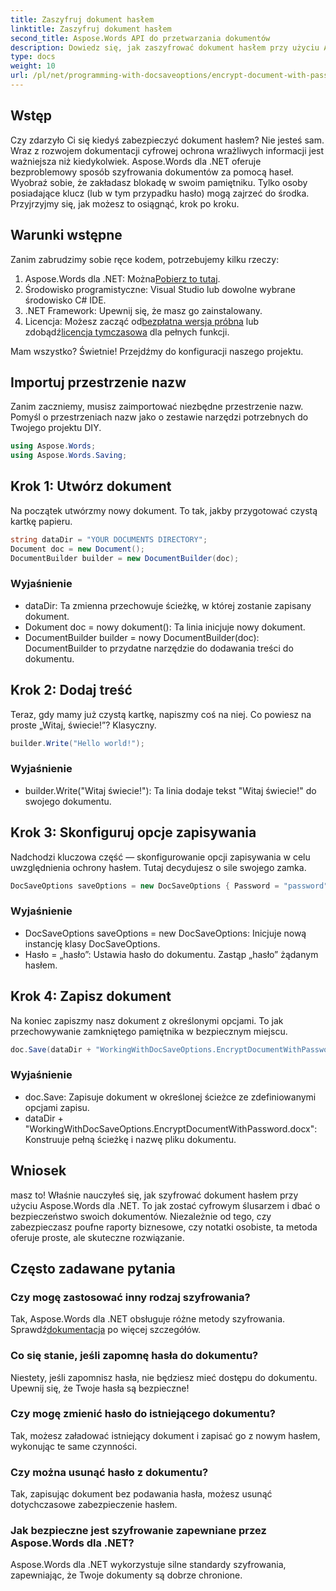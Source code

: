 ```yaml
---
title: Zaszyfruj dokument hasłem
linktitle: Zaszyfruj dokument hasłem
second_title: Aspose.Words API do przetwarzania dokumentów
description: Dowiedz się, jak zaszyfrować dokument hasłem przy użyciu Aspose.Words dla .NET w tym szczegółowym przewodniku krok po kroku. Zabezpiecz swoje wrażliwe informacje bez wysiłku.
type: docs
weight: 10
url: /pl/net/programming-with-docsaveoptions/encrypt-document-with-password/
---
```

## Wstęp

Czy zdarzyło Ci się kiedyś zabezpieczyć dokument hasłem? Nie jesteś sam. Wraz z rozwojem dokumentacji cyfrowej ochrona wrażliwych informacji jest ważniejsza niż kiedykolwiek. Aspose.Words dla .NET oferuje bezproblemowy sposób szyfrowania dokumentów za pomocą haseł. Wyobraź sobie, że zakładasz blokadę w swoim pamiętniku. Tylko osoby posiadające klucz (lub w tym przypadku hasło) mogą zajrzeć do środka. Przyjrzyjmy się, jak możesz to osiągnąć, krok po kroku.

## Warunki wstępne

Zanim zabrudzimy sobie ręce kodem, potrzebujemy kilku rzeczy:
1.  Aspose.Words dla .NET: Można[Pobierz to tutaj](https://releases.aspose.com/words/net/).
2. Środowisko programistyczne: Visual Studio lub dowolne wybrane środowisko C# IDE.
3. .NET Framework: Upewnij się, że masz go zainstalowany.
4.  Licencja: Możesz zacząć od[bezpłatna wersja próbna](https://releases.aspose.com/) lub zdobądź[licencja tymczasowa](https://purchase.aspose.com/temporary-license/) dla pełnych funkcji.

Mam wszystko? Świetnie! Przejdźmy do konfiguracji naszego projektu.

## Importuj przestrzenie nazw

Zanim zaczniemy, musisz zaimportować niezbędne przestrzenie nazw. Pomyśl o przestrzeniach nazw jako o zestawie narzędzi potrzebnych do Twojego projektu DIY.

```csharp
using Aspose.Words;
using Aspose.Words.Saving;
```

## Krok 1: Utwórz dokument

Na początek utwórzmy nowy dokument. To tak, jakby przygotować czystą kartkę papieru.

```csharp
string dataDir = "YOUR DOCUMENTS DIRECTORY";
Document doc = new Document();
DocumentBuilder builder = new DocumentBuilder(doc);
```

### Wyjaśnienie

- dataDir: Ta zmienna przechowuje ścieżkę, w której zostanie zapisany dokument.
- Dokument doc = nowy dokument(): Ta linia inicjuje nowy dokument.
- DocumentBuilder builder = nowy DocumentBuilder(doc): DocumentBuilder to przydatne narzędzie do dodawania treści do dokumentu.

## Krok 2: Dodaj treść

Teraz, gdy mamy już czystą kartkę, napiszmy coś na niej. Co powiesz na proste „Witaj, świecie!”? Klasyczny.

```csharp
builder.Write("Hello world!");
```

### Wyjaśnienie

- builder.Write("Witaj świecie!"): Ta linia dodaje tekst "Witaj świecie!" do swojego dokumentu.

## Krok 3: Skonfiguruj opcje zapisywania

Nadchodzi kluczowa część — skonfigurowanie opcji zapisywania w celu uwzględnienia ochrony hasłem. Tutaj decydujesz o sile swojego zamka.

```csharp
DocSaveOptions saveOptions = new DocSaveOptions { Password = "password" };
```

### Wyjaśnienie

- DocSaveOptions saveOptions = new DocSaveOptions: Inicjuje nową instancję klasy DocSaveOptions.
- Hasło = „hasło”: Ustawia hasło do dokumentu. Zastąp „hasło” żądanym hasłem.

## Krok 4: Zapisz dokument

Na koniec zapiszmy nasz dokument z określonymi opcjami. To jak przechowywanie zamkniętego pamiętnika w bezpiecznym miejscu.

```csharp
doc.Save(dataDir + "WorkingWithDocSaveOptions.EncryptDocumentWithPassword.docx", saveOptions);
```

### Wyjaśnienie

- doc.Save: Zapisuje dokument w określonej ścieżce ze zdefiniowanymi opcjami zapisu.
- dataDir + "WorkingWithDocSaveOptions.EncryptDocumentWithPassword.docx": Konstruuje pełną ścieżkę i nazwę pliku dokumentu.

## Wniosek

masz to! Właśnie nauczyłeś się, jak szyfrować dokument hasłem przy użyciu Aspose.Words dla .NET. To jak zostać cyfrowym ślusarzem i dbać o bezpieczeństwo swoich dokumentów. Niezależnie od tego, czy zabezpieczasz poufne raporty biznesowe, czy notatki osobiste, ta metoda oferuje proste, ale skuteczne rozwiązanie.

## Często zadawane pytania

### Czy mogę zastosować inny rodzaj szyfrowania?
 Tak, Aspose.Words dla .NET obsługuje różne metody szyfrowania. Sprawdź[dokumentacja](https://reference.aspose.com/words/net/) po więcej szczegółów.

### Co się stanie, jeśli zapomnę hasła do dokumentu?
Niestety, jeśli zapomnisz hasła, nie będziesz mieć dostępu do dokumentu. Upewnij się, że Twoje hasła są bezpieczne!

### Czy mogę zmienić hasło do istniejącego dokumentu?
Tak, możesz załadować istniejący dokument i zapisać go z nowym hasłem, wykonując te same czynności.

### Czy można usunąć hasło z dokumentu?
Tak, zapisując dokument bez podawania hasła, możesz usunąć dotychczasowe zabezpieczenie hasłem.

### Jak bezpieczne jest szyfrowanie zapewniane przez Aspose.Words dla .NET?
Aspose.Words dla .NET wykorzystuje silne standardy szyfrowania, zapewniając, że Twoje dokumenty są dobrze chronione.